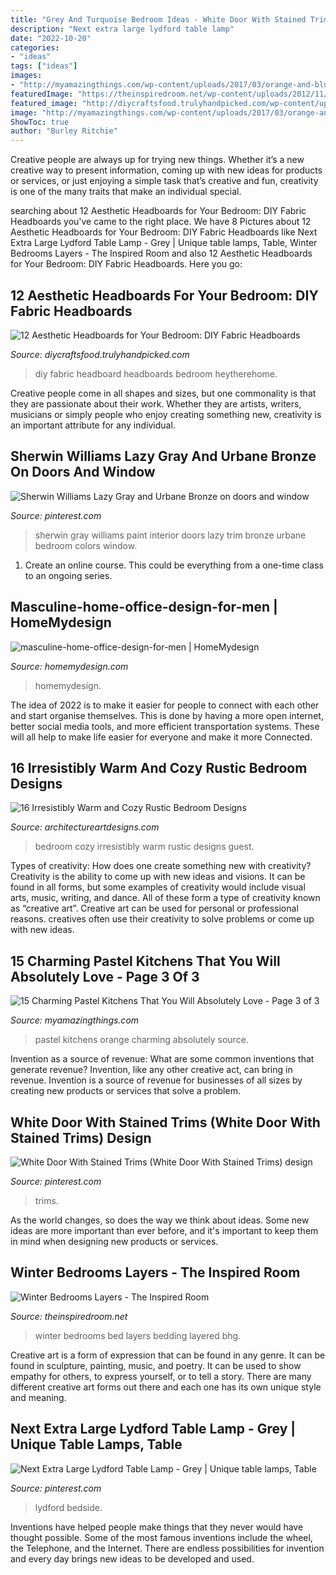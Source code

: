 ```yaml
---
title: "Grey And Turquoise Bedroom Ideas - White Door With Stained Trims (white Door With Stained Trims) Design"
description: "Next extra large lydford table lamp"
date: "2022-10-20"
categories:
- "ideas"
tags: ["ideas"]
images:
- "http://myamazingthings.com/wp-content/uploads/2017/03/orange-and-blue.jpg"
featuredImage: "https://theinspiredroom.net/wp-content/uploads/2012/11/Layered-Bed-e1354346850964.jpg"
featured_image: "http://diycraftsfood.trulyhandpicked.com/wp-content/uploads/2017/09/How-make-a-fabric-headboard-with-sewing-DIY-.jpg"
image: "http://myamazingthings.com/wp-content/uploads/2017/03/orange-and-blue.jpg"
ShowToc: true
author: "Burley Ritchie"
---
```



Creative people are always up for trying new things. Whether it’s a new creative way to present information, coming up with new ideas for products or services, or just enjoying a simple task that’s creative and fun, creativity is one of the many traits that make an individual special.

	

		
searching about 12 Aesthetic Headboards for Your Bedroom: DIY Fabric Headboards you've came to the right place. We have 8 Pictures about 12 Aesthetic Headboards for Your Bedroom: DIY Fabric Headboards like Next Extra Large Lydford Table Lamp - Grey | Unique table lamps, Table, Winter Bedrooms Layers - The Inspired Room and also 12 Aesthetic Headboards for Your Bedroom: DIY Fabric Headboards. Here you go:
		
    
## 12 Aesthetic Headboards For Your Bedroom: DIY Fabric Headboards

<img loading=lazy src="http://diycraftsfood.trulyhandpicked.com/wp-content/uploads/2017/09/How-make-a-fabric-headboard-with-sewing-DIY-.jpg" onerror="this.onerror=null;this.src='https://tse3.mm.bing.net/th?id=OIP.xPVFkGPVs9xb-Zf8Rbp8OgHaLH&amp;pid=15.1';" alt="12 Aesthetic Headboards for Your Bedroom: DIY Fabric Headboards">

_Source: diycraftsfood.trulyhandpicked.com_

>diy fabric headboard headboards bedroom heytherehome. 

	

Creative people come in all shapes and sizes, but one commonality is that they are passionate about their work. Whether they are artists, writers, musicians or simply people who enjoy creating something new, creativity is an important attribute for any individual.

    
## Sherwin Williams Lazy Gray And Urbane Bronze On Doors And Window

<img loading=lazy src="https://i.pinimg.com/736x/00/03/52/0003523494cfeee82265b4d5f46ed94e.jpg" onerror="this.onerror=null;this.src='https://tse3.mm.bing.net/th?id=OIP.AfjnsvgnG8Onk7oYCVs1AwHaJ3&amp;pid=15.1';" alt="Sherwin Williams Lazy Gray and Urbane Bronze on doors and window">

_Source: pinterest.com_

>sherwin gray williams paint interior doors lazy trim bronze urbane bedroom colors window. 

	

1. Create an online course. This could be everything from a one-time class to an ongoing series.

    
## Masculine-home-office-design-for-men | HomeMydesign

<img loading=lazy src="https://homemydesign.com/wp-content/uploads/2020/02/masculine-home-office-design-for-men.jpg" onerror="this.onerror=null;this.src='https://tse2.mm.bing.net/th?id=OIP.l57UCLADxHR9uTEUBpyumgHaJ4&amp;pid=15.1';" alt="masculine-home-office-design-for-men | HomeMydesign">

_Source: homemydesign.com_

>homemydesign. 

	

The idea of 2022 is to make it easier for people to connect with each other and start organise themselves. This is done by having a more open internet, better social media tools, and more efficient transportation systems. These will all help to make life easier for everyone and make it more Connected.

    
## 16 Irresistibly Warm And Cozy Rustic Bedroom Designs

<img loading=lazy src="https://www.architectureartdesigns.com/wp-content/uploads/2014/07/16-Irresistibly-Warm-and-Cozy-Rustic-Bedroom-Designs-5.jpg" onerror="this.onerror=null;this.src='https://tse2.mm.bing.net/th?id=OIP.mvQkoFyyvcWnduqHcQ-ZmwHaHk&amp;pid=15.1';" alt="16 Irresistibly Warm and Cozy Rustic Bedroom Designs">

_Source: architectureartdesigns.com_

>bedroom cozy irresistibly warm rustic designs guest. 

	

Types of creativity: How does one create something new with creativity?
Creativity is the ability to come up with new ideas and visions. It can be found in all forms, but some examples of creativity would include visual arts, music, writing, and dance. All of these form a type of creativity known as “creative art”. Creative art can be used for personal or professional reasons. creatives often use their creativity to solve problems or come up with new ideas.

    
## 15 Charming Pastel Kitchens That You Will Absolutely Love - Page 3 Of 3

<img loading=lazy src="http://myamazingthings.com/wp-content/uploads/2017/03/orange-and-blue.jpg" onerror="this.onerror=null;this.src='https://tse1.mm.bing.net/th?id=OIP.Q_7EDhdYJixmzZNJGLL_SAHaJ3&amp;pid=15.1';" alt="15 Charming Pastel Kitchens That You Will Absolutely Love - Page 3 of 3">

_Source: myamazingthings.com_

>pastel kitchens orange charming absolutely source. 

	

Invention as a source of revenue: What are some common inventions that generate revenue?
Invention, like any other creative act, can bring in revenue. Invention is a source of revenue for businesses of all sizes by creating new products or services that solve a problem.

    
## White Door With Stained Trims (White Door With Stained Trims) Design

<img loading=lazy src="https://i.pinimg.com/736x/51/c9/e2/51c9e2cd17074a844b6d8b7318234eb2.jpg" onerror="this.onerror=null;this.src='https://tse1.mm.bing.net/th?id=OIP.71lNto9xUbJVTWc7_qVEpwHaLH&amp;pid=15.1';" alt="White Door With Stained Trims (White Door With Stained Trims) design">

_Source: pinterest.com_

>trims. 

	

As the world changes, so does the way we think about ideas. Some new ideas are more important than ever before, and it's important to keep them in mind when designing new products or services.

    
## Winter Bedrooms Layers - The Inspired Room

<img loading=lazy src="https://theinspiredroom.net/wp-content/uploads/2012/11/Layered-Bed-e1354346850964.jpg" onerror="this.onerror=null;this.src='https://tse3.mm.bing.net/th?id=OIP.CwWlGe9ekbh4gLxTyd26_AHaJ3&amp;pid=15.1';" alt="Winter Bedrooms Layers - The Inspired Room">

_Source: theinspiredroom.net_

>winter bedrooms bed layers bedding layered bhg. 

	

Creative art is a form of expression that can be found in any genre. It can be found in sculpture, painting, music, and poetry. It can be used to show empathy for others, to express yourself, or to tell a story. There are many different creative art forms out there and each one has its own unique style and meaning.

    
## Next Extra Large Lydford Table Lamp - Grey | Unique Table Lamps, Table

<img loading=lazy src="https://i.pinimg.com/736x/12/9b/f6/129bf67fc3e5203a6558276a76f5e5db.jpg" onerror="this.onerror=null;this.src='https://tse1.mm.bing.net/th?id=OIP.sktBCfOyHr_reCBXNWfzLAHaLH&amp;pid=15.1';" alt="Next Extra Large Lydford Table Lamp - Grey | Unique table lamps, Table">

_Source: pinterest.com_

>lydford bedside. 

	

Inventions have helped people make things that they never would have thought possible. Some of the most famous inventions include the wheel, the Telephone, and the Internet. There are endless possibilities for invention and every day brings new ideas to be developed and used.

